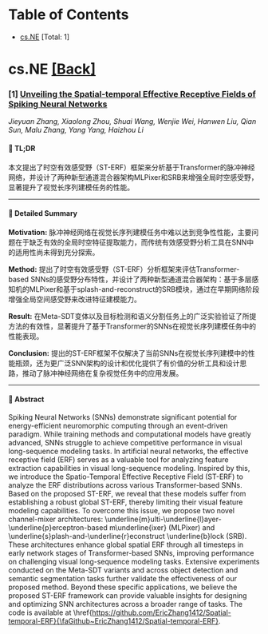 <div id=toc></div>

# Table of Contents

- [cs.NE](#cs.NE) [Total: 1]


<div id='cs.NE'></div>

# cs.NE [[Back]](#toc)

### [1] [Unveiling the Spatial-temporal Effective Receptive Fields of Spiking Neural Networks](https://arxiv.org/abs/2510.21403)
*Jieyuan Zhang, Xiaolong Zhou, Shuai Wang, Wenjie Wei, Hanwen Liu, Qian Sun, Malu Zhang, Yang Yang, Haizhou Li*

#### 🧩 TL;DR
本文提出了时空有效感受野（ST-ERF）框架来分析基于Transformer的脉冲神经网络，并设计了两种新型通道混合器架构MLPixer和SRB来增强全局时空感受野，显著提升了视觉长序列建模任务的性能。

---

#### 📘 Detailed Summary
**Motivation:** 脉冲神经网络在视觉长序列建模任务中难以达到竞争性性能，主要问题在于缺乏有效的全局时空特征提取能力，而传统有效感受野分析工具在SNN中的适用性尚未得到充分探索。

**Method:** 提出了时空有效感受野（ST-ERF）分析框架来评估Transformer-based SNNs的感受野分布特性，并设计了两种新型通道混合器架构：基于多层感知机的MLPixer和基于splash-and-reconstruct的SRB模块，通过在早期网络阶段增强全局空间感受野来改进特征建模能力。

**Result:** 在Meta-SDT变体以及目标检测和语义分割任务上的广泛实验验证了所提方法的有效性，显著提升了基于Transformer的SNNs在视觉长序列建模任务中的性能表现。

**Conclusion:** 提出的ST-ERF框架不仅解决了当前SNNs在视觉长序列建模中的性能瓶颈，还为更广泛SNN架构的设计和优化提供了有价值的分析工具和设计思路，推动了脉冲神经网络在复杂视觉任务中的应用发展。

---

#### 📄 Abstract
Spiking Neural Networks (SNNs) demonstrate significant potential for
energy-efficient neuromorphic computing through an event-driven paradigm. While
training methods and computational models have greatly advanced, SNNs struggle
to achieve competitive performance in visual long-sequence modeling tasks. In
artificial neural networks, the effective receptive field (ERF) serves as a
valuable tool for analyzing feature extraction capabilities in visual
long-sequence modeling. Inspired by this, we introduce the Spatio-Temporal
Effective Receptive Field (ST-ERF) to analyze the ERF distributions across
various Transformer-based SNNs. Based on the proposed ST-ERF, we reveal that
these models suffer from establishing a robust global ST-ERF, thereby limiting
their visual feature modeling capabilities. To overcome this issue, we propose
two novel channel-mixer architectures:
\underline{m}ulti-\underline{l}ayer-\underline{p}erceptron-based
m\underline{ixer} (MLPixer) and \underline{s}plash-and-\underline{r}econstruct
\underline{b}lock (SRB). These architectures enhance global spatial ERF through
all timesteps in early network stages of Transformer-based SNNs, improving
performance on challenging visual long-sequence modeling tasks. Extensive
experiments conducted on the Meta-SDT variants and across object detection and
semantic segmentation tasks further validate the effectiveness of our proposed
method. Beyond these specific applications, we believe the proposed ST-ERF
framework can provide valuable insights for designing and optimizing SNN
architectures across a broader range of tasks. The code is available at
\href{https://github.com/EricZhang1412/Spatial-temporal-ERF}{\faGithub~EricZhang1412/Spatial-temporal-ERF}.

